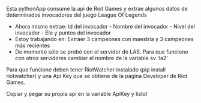 Esta pythonApp consume la api de Riot Games y extrae algunos datos de determinados invocadores del juego League Of Legends
- Ahora mismo extrae: Id del invocador - Nombre del invocador - Nivel del invocador - Elo y puntos del invocador
- Estoy trabajando en: Extraer 3 campeones con maestría y 3 campeones más recientes
- De momento sólo se probó con el servidor de LAS. Para que funcione con otros servidores cambiar el nombre de la variable sv 'la2'

Para que funcione deben tener RiotWatcher instalado (pip install riotwatcher) y una Api Key que se obtiene de la página Developer de Riot Games.

Copiar y pegar su propia api en la variable ApiKey y listo!
